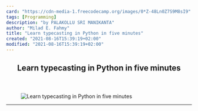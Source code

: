 ```yaml
---
card: "https://cdn-media-1.freecodecamp.org/images/0*Z-48Ln0Z7S9M8sI9"
tags: [Programming]
description: "by PALAKOLLU SRI MANIKANTA"
author: "Milad E. Fahmy"
title: "Learn typecasting in Python in five minutes"
created: "2021-08-16T15:39:19+02:00"
modified: "2021-08-16T15:39:19+02:00"
---
```

<div class="site-wrapper">
<main id="site-main" class="site-main outer">
<div class="inner">
<article class="post-full post tag-programming tag-python tag-tech tag-coding tag-technology ">
<header class="post-full-header">
<h1 class="post-full-title">Learn typecasting in Python in five minutes</h1>
</header>
<figure class="post-full-image">
<picture>
<source media="(max-width: 700px)" sizes="1px" srcset="data:image/gif;base64,R0lGODlhAQABAIAAAAAAAP///yH5BAEAAAAALAAAAAABAAEAAAIBRAA7 1w">
<source media="(min-width: 701px)" sizes="(max-width: 800px) 400px,
(max-width: 1170px) 700px,
1400px" srcset="https://cdn-media-1.freecodecamp.org/images/0*Z-48Ln0Z7S9M8sI9 300w,
https://cdn-media-1.freecodecamp.org/images/0*Z-48Ln0Z7S9M8sI9 600w,
https://cdn-media-1.freecodecamp.org/images/0*Z-48Ln0Z7S9M8sI9 1000w,
https://cdn-media-1.freecodecamp.org/images/0*Z-48Ln0Z7S9M8sI9 2000w">
<img onerror="this.style.display='none'" src="https://cdn-media-1.freecodecamp.org/images/0*Z-48Ln0Z7S9M8sI9" alt="Learn typecasting in Python in five minutes">
</picture>
</figure>
<section class="post-full-content">
<div class="post-content medium-migrated-article">
</div>
<hr>
</section>
</article>
</div>
</main>
</div>
<!-- Google Tag Manager (noscript) -->
<!-- End Google Tag Manager (noscript) -->
